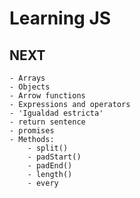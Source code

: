 # Learning JS

## NEXT

    - Arrays
    - Objects
    - Arrow functions
    - Expressions and operators
    - 'Igualdad estricta'
    - return sentence
    - promises
    - Methods:
        - split()
        - padStart()
        - padEnd()
        - length()
        - every
